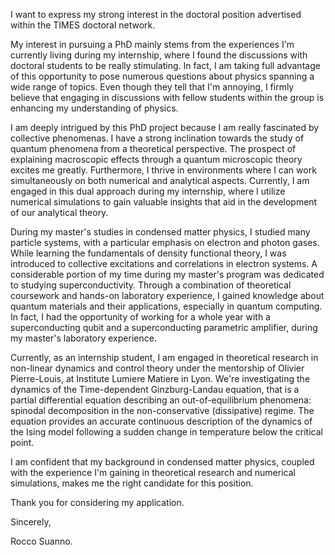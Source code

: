 I want to express my strong interest in the doctoral position advertised within the TIMES doctoral network.

My interest in pursuing a PhD mainly stems from the experiences I'm currently living during my internship, where I found the discussions with doctoral students to be really stimulating. In fact, I am taking full advantage of this opportunity to pose numerous questions about physics spanning a wide range of topics. Even though they tell that I'm annoying, I firmly believe that engaging in discussions with fellow students within the group is enhancing my understanding of physics.

I am deeply intrigued by this PhD project because I am really fascinated by collective phenomenas. I have a strong inclination towards the study of quantum phenomena from a theoretical perspective. The prospect of explaining macroscopic effects through a quantum microscopic theory excites me greatly.
Furthermore, I thrive in environments where I can work simultaneously on both numerical and analytical aspects. Currently, I am engaged in this dual approach during my internship, where I utilize numerical simulations to gain valuable insights that aid in the development of our analytical theory.

During my master's studies in condensed matter physics, I studied many particle systems, with a particular emphasis on electron and photon gases. While learning the fundamentals of density functional theory, I was introduced to collective excitations and correlations in electron systems.
A considerable portion of my time during my master's program was dedicated to studying superconductivity. Through a combination of theoretical coursework and hands-on laboratory experience, I gained knowledge about quantum materials and their applications, especially in quantum computing.
In fact, I had the opportunity of working for a whole year with a superconducting qubit and a superconducting parametric amplifier, during my master's laboratory experience.

Currently, as an internship student, I am engaged in theoretical research in non-linear dynamics and control theory under the mentorship of Olivier Pierre-Louis, at Institute Lumiere Matiere in Lyon. We're investigating the dynamics of the Time-dependent Ginzburg-Landau equation, that is a partial differential equation describing an out-of-equilibrium phenomena: spinodal decomposition in the non-conservative (dissipative) regime. The equation provides an accurate continuous description of the dynamics of the Ising model following a sudden change in temperature below the critical point.

I am confident that my background in condensed matter physics, coupled with the experience I'm gaining in theoretical research and numerical simulations, makes me the right candidate for this position.

Thank you for considering my application.

Sincerely,

Rocco Suanno.